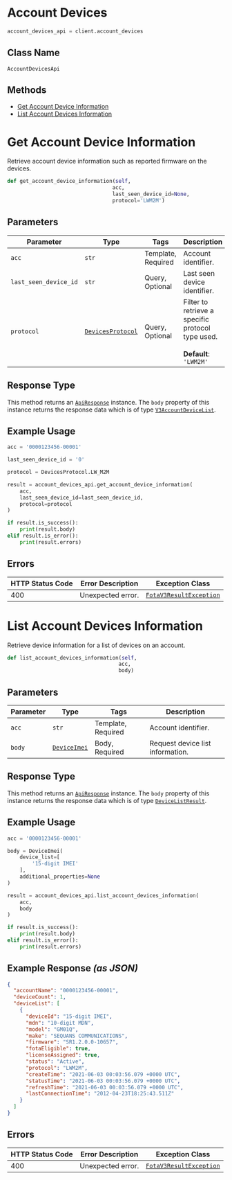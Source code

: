 # Account Devices

```python
account_devices_api = client.account_devices
```

## Class Name

`AccountDevicesApi`

## Methods

* [Get Account Device Information](../../doc/controllers/account-devices.md#get-account-device-information)
* [List Account Devices Information](../../doc/controllers/account-devices.md#list-account-devices-information)


# Get Account Device Information

Retrieve account device information such as reported firmware on the devices.

```python
def get_account_device_information(self,
                                  acc,
                                  last_seen_device_id=None,
                                  protocol='LWM2M')
```

## Parameters

| Parameter | Type | Tags | Description |
|  --- | --- | --- | --- |
| `acc` | `str` | Template, Required | Account identifier. |
| `last_seen_device_id` | `str` | Query, Optional | Last seen device identifier. |
| `protocol` | [`DevicesProtocol`](../../doc/models/devices-protocol.md) | Query, Optional | Filter to retrieve a specific protocol type used.<br><br>**Default**: `'LWM2M'` |

## Response Type

This method returns an [`ApiResponse`](../../doc/api-response.md) instance. The `body` property of this instance returns the response data which is of type [`V3AccountDeviceList`](../../doc/models/v3-account-device-list.md).

## Example Usage

```python
acc = '0000123456-00001'

last_seen_device_id = '0'

protocol = DevicesProtocol.LW_M2M

result = account_devices_api.get_account_device_information(
    acc,
    last_seen_device_id=last_seen_device_id,
    protocol=protocol
)

if result.is_success():
    print(result.body)
elif result.is_error():
    print(result.errors)
```

## Errors

| HTTP Status Code | Error Description | Exception Class |
|  --- | --- | --- |
| 400 | Unexpected error. | [`FotaV3ResultException`](../../doc/models/fota-v3-result-exception.md) |


# List Account Devices Information

Retrieve device information for a list of devices on an account.

```python
def list_account_devices_information(self,
                                    acc,
                                    body)
```

## Parameters

| Parameter | Type | Tags | Description |
|  --- | --- | --- | --- |
| `acc` | `str` | Template, Required | Account identifier. |
| `body` | [`DeviceImei`](../../doc/models/device-imei.md) | Body, Required | Request device list information. |

## Response Type

This method returns an [`ApiResponse`](../../doc/api-response.md) instance. The `body` property of this instance returns the response data which is of type [`DeviceListResult`](../../doc/models/device-list-result.md).

## Example Usage

```python
acc = '0000123456-00001'

body = DeviceImei(
    device_list=[
        '15-digit IMEI'
    ],
    additional_properties=None
)

result = account_devices_api.list_account_devices_information(
    acc,
    body
)

if result.is_success():
    print(result.body)
elif result.is_error():
    print(result.errors)
```

## Example Response *(as JSON)*

```json
{
  "accountName": "0000123456-00001",
  "deviceCount": 1,
  "deviceList": [
    {
      "deviceId": "15-digit IMEI",
      "mdn": "10-digit MDN",
      "model": "GM01Q",
      "make": "SEQUANS COMMUNICATIONS",
      "firmware": "SR1.2.0.0-10657",
      "fotaEligible": true,
      "licenseAssigned": true,
      "status": "Active",
      "protocol": "LWM2M",
      "createTime": "2021-06-03 00:03:56.079 +0000 UTC",
      "statusTime": "2021-06-03 00:03:56.079 +0000 UTC",
      "refreshTime": "2021-06-03 00:03:56.079 +0000 UTC",
      "lastConnectionTime": "2012-04-23T18:25:43.511Z"
    }
  ]
}
```

## Errors

| HTTP Status Code | Error Description | Exception Class |
|  --- | --- | --- |
| 400 | Unexpected error. | [`FotaV3ResultException`](../../doc/models/fota-v3-result-exception.md) |

